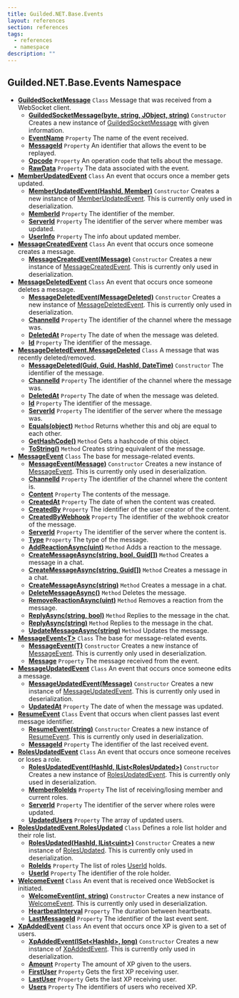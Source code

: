 ```yaml
---
title: Guilded.NET.Base.Events
layout: references
section: references
tags:
  - references
  - namespace
description: ""
---
```


## Guilded.NET.Base.Events Namespace
- **[GuildedSocketMessage](GuildedSocketMessage 'Guilded.NET.Base.Events.GuildedSocketMessage')** `Class`
  Message that was received from a WebSocket client.
  - **[GuildedSocketMessage(byte, string, JObject, string)](GuildedSocketMessage.GuildedSocketMessage(byte,string,JObject,string) 'Guilded.NET.Base.Events.GuildedSocketMessage.GuildedSocketMessage(byte, string, Newtonsoft.Json.Linq.JObject, string)')** `Constructor`
    Creates a new instance of [GuildedSocketMessage](GuildedSocketMessage 'Guilded.NET.Base.Events.GuildedSocketMessage') with given information.
  - **[EventName](GuildedSocketMessage.EventName 'Guilded.NET.Base.Events.GuildedSocketMessage.EventName')** `Property`
    The name of the event received.
  - **[MessageId](GuildedSocketMessage.MessageId 'Guilded.NET.Base.Events.GuildedSocketMessage.MessageId')** `Property`
    An identifier that allows the event to be replayed.
  - **[Opcode](GuildedSocketMessage.Opcode 'Guilded.NET.Base.Events.GuildedSocketMessage.Opcode')** `Property`
    An operation code that tells about the message.
  - **[RawData](GuildedSocketMessage.RawData 'Guilded.NET.Base.Events.GuildedSocketMessage.RawData')** `Property`
    The data associated with the event.
- **[MemberUpdatedEvent](MemberUpdatedEvent 'Guilded.NET.Base.Events.MemberUpdatedEvent')** `Class`
  An event that occurs once a member gets updated.
  - **[MemberUpdatedEvent(HashId, Member)](MemberUpdatedEvent.MemberUpdatedEvent(HashId,Member) 'Guilded.NET.Base.Events.MemberUpdatedEvent.MemberUpdatedEvent(Guilded.NET.Base.HashId, Guilded.NET.Base.Servers.Member)')** `Constructor`
    Creates a new instance of [MemberUpdatedEvent](MemberUpdatedEvent 'Guilded.NET.Base.Events.MemberUpdatedEvent'). This is currently only used in deserialization.
  - **[MemberId](MemberUpdatedEvent.MemberId 'Guilded.NET.Base.Events.MemberUpdatedEvent.MemberId')** `Property`
    The identifier of the member.
  - **[ServerId](MemberUpdatedEvent.ServerId 'Guilded.NET.Base.Events.MemberUpdatedEvent.ServerId')** `Property`
    The identifier of the server where member was updated.
  - **[UserInfo](MemberUpdatedEvent.UserInfo 'Guilded.NET.Base.Events.MemberUpdatedEvent.UserInfo')** `Property`
    The info about updated member.
- **[MessageCreatedEvent](MessageCreatedEvent 'Guilded.NET.Base.Events.MessageCreatedEvent')** `Class`
  An event that occurs once someone creates a message.
  - **[MessageCreatedEvent(Message)](MessageCreatedEvent.MessageCreatedEvent(Message) 'Guilded.NET.Base.Events.MessageCreatedEvent.MessageCreatedEvent(Guilded.NET.Base.Content.Message)')** `Constructor`
    Creates a new instance of [MessageCreatedEvent](MessageCreatedEvent 'Guilded.NET.Base.Events.MessageCreatedEvent'). This is currently only used in deserialization.
- **[MessageDeletedEvent](MessageDeletedEvent 'Guilded.NET.Base.Events.MessageDeletedEvent')** `Class`
  An event that occurs once someone deletes a message.
  - **[MessageDeletedEvent(MessageDeleted)](MessageDeletedEvent.MessageDeletedEvent(MessageDeleted) 'Guilded.NET.Base.Events.MessageDeletedEvent.MessageDeletedEvent(Guilded.NET.Base.Events.MessageDeletedEvent.MessageDeleted)')** `Constructor`
    Creates a new instance of [MessageDeletedEvent](MessageDeletedEvent 'Guilded.NET.Base.Events.MessageDeletedEvent'). This is currently only used in deserialization.
  - **[ChannelId](MessageDeletedEvent.ChannelId 'Guilded.NET.Base.Events.MessageDeletedEvent.ChannelId')** `Property`
    The identifier of the channel where the message was.
  - **[DeletedAt](MessageDeletedEvent.DeletedAt 'Guilded.NET.Base.Events.MessageDeletedEvent.DeletedAt')** `Property`
    The date of when the message was deleted.
  - **[Id](MessageDeletedEvent.Id 'Guilded.NET.Base.Events.MessageDeletedEvent.Id')** `Property`
    The identifier of the message.
- **[MessageDeletedEvent.MessageDeleted](MessageDeletedEvent.MessageDeleted 'Guilded.NET.Base.Events.MessageDeletedEvent.MessageDeleted')** `Class`
  A message that was recently deleted/removed.
  - **[MessageDeleted(Guid, Guid, HashId, DateTime)](MessageDeletedEvent.MessageDeleted.MessageDeleted(Guid,Guid,HashId,DateTime) 'Guilded.NET.Base.Events.MessageDeletedEvent.MessageDeleted.MessageDeleted(System.Guid, System.Guid, Guilded.NET.Base.HashId, System.DateTime)')** `Constructor`
    The identifier of the message.
  - **[ChannelId](MessageDeletedEvent.MessageDeleted.ChannelId 'Guilded.NET.Base.Events.MessageDeletedEvent.MessageDeleted.ChannelId')** `Property`
    The identifier of the channel where the message was.
  - **[DeletedAt](MessageDeletedEvent.MessageDeleted.DeletedAt 'Guilded.NET.Base.Events.MessageDeletedEvent.MessageDeleted.DeletedAt')** `Property`
    The date of when the message was deleted.
  - **[Id](MessageDeletedEvent.MessageDeleted.Id 'Guilded.NET.Base.Events.MessageDeletedEvent.MessageDeleted.Id')** `Property`
    The identifier of the message.
  - **[ServerId](MessageDeletedEvent.MessageDeleted.ServerId 'Guilded.NET.Base.Events.MessageDeletedEvent.MessageDeleted.ServerId')** `Property`
    The identifier of the server where the message was.
  - **[Equals(object)](MessageDeletedEvent.MessageDeleted.Equals(object) 'Guilded.NET.Base.Events.MessageDeletedEvent.MessageDeleted.Equals(object)')** `Method`
    Returns whether this and obj are equal to each other.
  - **[GetHashCode()](MessageDeletedEvent.MessageDeleted.GetHashCode() 'Guilded.NET.Base.Events.MessageDeletedEvent.MessageDeleted.GetHashCode()')** `Method`
    Gets a hashcode of this object.
  - **[ToString()](MessageDeletedEvent.MessageDeleted.ToString() 'Guilded.NET.Base.Events.MessageDeletedEvent.MessageDeleted.ToString()')** `Method`
    Creates string equivalent of the message.
- **[MessageEvent](MessageEvent 'Guilded.NET.Base.Events.MessageEvent')** `Class`
  The base for message-related events.
  - **[MessageEvent(Message)](MessageEvent.MessageEvent(Message) 'Guilded.NET.Base.Events.MessageEvent.MessageEvent(Guilded.NET.Base.Content.Message)')** `Constructor`
    Creates a new instance of [MessageEvent](MessageEvent 'Guilded.NET.Base.Events.MessageEvent'). This is currently only used in deserialization.
  - **[ChannelId](MessageEvent.ChannelId 'Guilded.NET.Base.Events.MessageEvent.ChannelId')** `Property`
    The identifier of the channel where the content is.
  - **[Content](MessageEvent.Content 'Guilded.NET.Base.Events.MessageEvent.Content')** `Property`
    The contents of the message.
  - **[CreatedAt](MessageEvent.CreatedAt 'Guilded.NET.Base.Events.MessageEvent.CreatedAt')** `Property`
    The date of when the content was created.
  - **[CreatedBy](MessageEvent.CreatedBy 'Guilded.NET.Base.Events.MessageEvent.CreatedBy')** `Property`
    The identifier of the user creator of the content.
  - **[CreatedByWebhook](MessageEvent.CreatedByWebhook 'Guilded.NET.Base.Events.MessageEvent.CreatedByWebhook')** `Property`
    The identifier of the webhook creator of the message.
  - **[ServerId](MessageEvent.ServerId 'Guilded.NET.Base.Events.MessageEvent.ServerId')** `Property`
    The identifier of the server where the content is.
  - **[Type](MessageEvent.Type 'Guilded.NET.Base.Events.MessageEvent.Type')** `Property`
    The type of the message.
  - **[AddReactionAsync(uint)](MessageEvent.AddReactionAsync(uint) 'Guilded.NET.Base.Events.MessageEvent.AddReactionAsync(uint)')** `Method`
    Adds a reaction to the message.
  - **[CreateMessageAsync(string, bool, Guid[])](MessageEvent.CreateMessageAsync(string,bool,Guid[]) 'Guilded.NET.Base.Events.MessageEvent.CreateMessageAsync(string, bool, System.Guid[])')** `Method`
    Creates a message in a chat.
  - **[CreateMessageAsync(string, Guid[])](MessageEvent.CreateMessageAsync(string,Guid[]) 'Guilded.NET.Base.Events.MessageEvent.CreateMessageAsync(string, System.Guid[])')** `Method`
    Creates a message in a chat.
  - **[CreateMessageAsync(string)](MessageEvent.CreateMessageAsync(string) 'Guilded.NET.Base.Events.MessageEvent.CreateMessageAsync(string)')** `Method`
    Creates a message in a chat.
  - **[DeleteMessageAsync()](MessageEvent.DeleteMessageAsync() 'Guilded.NET.Base.Events.MessageEvent.DeleteMessageAsync()')** `Method`
    Deletes the message.
  - **[RemoveReactionAsync(uint)](MessageEvent.RemoveReactionAsync(uint) 'Guilded.NET.Base.Events.MessageEvent.RemoveReactionAsync(uint)')** `Method`
    Removes a reaction from the message.
  - **[ReplyAsync(string, bool)](MessageEvent.ReplyAsync(string,bool) 'Guilded.NET.Base.Events.MessageEvent.ReplyAsync(string, bool)')** `Method`
    Replies to the message in the chat.
  - **[ReplyAsync(string)](MessageEvent.ReplyAsync(string) 'Guilded.NET.Base.Events.MessageEvent.ReplyAsync(string)')** `Method`
    Replies to the message in the chat.
  - **[UpdateMessageAsync(string)](MessageEvent.UpdateMessageAsync(string) 'Guilded.NET.Base.Events.MessageEvent.UpdateMessageAsync(string)')** `Method`
    Updates the message.
- **[MessageEvent&lt;T&gt;](MessageEvent_T_ 'Guilded.NET.Base.Events.MessageEvent<T>')** `Class`
  The base for message-related events.
  - **[MessageEvent(T)](MessageEvent_T_.MessageEvent(T) 'Guilded.NET.Base.Events.MessageEvent<T>.MessageEvent(T)')** `Constructor`
    Creates a new instance of [MessageEvent](MessageEvent 'Guilded.NET.Base.Events.MessageEvent'). This is currently only used in deserialization.
  - **[Message](MessageEvent_T_.Message 'Guilded.NET.Base.Events.MessageEvent<T>.Message')** `Property`
    The message received from the event.
- **[MessageUpdatedEvent](MessageUpdatedEvent 'Guilded.NET.Base.Events.MessageUpdatedEvent')** `Class`
  An event that occurs once someone edits a message.
  - **[MessageUpdatedEvent(Message)](MessageUpdatedEvent.MessageUpdatedEvent(Message) 'Guilded.NET.Base.Events.MessageUpdatedEvent.MessageUpdatedEvent(Guilded.NET.Base.Content.Message)')** `Constructor`
    Creates a new instance of [MessageUpdatedEvent](MessageUpdatedEvent 'Guilded.NET.Base.Events.MessageUpdatedEvent'). This is currently only used in deserialization.
  - **[UpdatedAt](MessageUpdatedEvent.UpdatedAt 'Guilded.NET.Base.Events.MessageUpdatedEvent.UpdatedAt')** `Property`
    The date of when the message was updated.
- **[ResumeEvent](ResumeEvent 'Guilded.NET.Base.Events.ResumeEvent')** `Class`
  Event that occurs when client passes last event message identifier.
  - **[ResumeEvent(string)](ResumeEvent.ResumeEvent(string) 'Guilded.NET.Base.Events.ResumeEvent.ResumeEvent(string)')** `Constructor`
    Creates a new instance of [ResumeEvent](ResumeEvent 'Guilded.NET.Base.Events.ResumeEvent'). This is currently only used in deserialization.
  - **[MessageId](ResumeEvent.MessageId 'Guilded.NET.Base.Events.ResumeEvent.MessageId')** `Property`
    The identifier of the last received event.
- **[RolesUpdatedEvent](RolesUpdatedEvent 'Guilded.NET.Base.Events.RolesUpdatedEvent')** `Class`
  An event that occurs once someone receives or loses a role.
  - **[RolesUpdatedEvent(HashId, IList&lt;RolesUpdated&gt;)](RolesUpdatedEvent.RolesUpdatedEvent(HashId,IList_RolesUpdated_) 'Guilded.NET.Base.Events.RolesUpdatedEvent.RolesUpdatedEvent(Guilded.NET.Base.HashId, System.Collections.Generic.IList<Guilded.NET.Base.Events.RolesUpdatedEvent.RolesUpdated>)')** `Constructor`
    Creates a new instance of [RolesUpdatedEvent](RolesUpdatedEvent 'Guilded.NET.Base.Events.RolesUpdatedEvent'). This is currently only used in deserialization.
  - **[MemberRoleIds](RolesUpdatedEvent.MemberRoleIds 'Guilded.NET.Base.Events.RolesUpdatedEvent.MemberRoleIds')** `Property`
    The list of receiving/losing member and current roles.
  - **[ServerId](RolesUpdatedEvent.ServerId 'Guilded.NET.Base.Events.RolesUpdatedEvent.ServerId')** `Property`
    The identifier of the server where roles were updated.
  - **[UpdatedUsers](RolesUpdatedEvent.UpdatedUsers 'Guilded.NET.Base.Events.RolesUpdatedEvent.UpdatedUsers')** `Property`
    The array of updated users.
- **[RolesUpdatedEvent.RolesUpdated](RolesUpdatedEvent.RolesUpdated 'Guilded.NET.Base.Events.RolesUpdatedEvent.RolesUpdated')** `Class`
  Defines a role list holder and their role list.
  - **[RolesUpdated(HashId, IList&lt;uint&gt;)](RolesUpdatedEvent.RolesUpdated.RolesUpdated(HashId,IList_uint_) 'Guilded.NET.Base.Events.RolesUpdatedEvent.RolesUpdated.RolesUpdated(Guilded.NET.Base.HashId, System.Collections.Generic.IList<uint>)')** `Constructor`
    Creates a new instance of [RolesUpdated](RolesUpdatedEvent.RolesUpdated 'Guilded.NET.Base.Events.RolesUpdatedEvent.RolesUpdated'). This is currently only used in deserialization.
  - **[RoleIds](RolesUpdatedEvent.RolesUpdated.RoleIds 'Guilded.NET.Base.Events.RolesUpdatedEvent.RolesUpdated.RoleIds')** `Property`
    The list of roles [UserId](RolesUpdatedEvent.RolesUpdated.UserId 'Guilded.NET.Base.Events.RolesUpdatedEvent.RolesUpdated.UserId') holds.
  - **[UserId](RolesUpdatedEvent.RolesUpdated.UserId 'Guilded.NET.Base.Events.RolesUpdatedEvent.RolesUpdated.UserId')** `Property`
    The identifier of the role holder.
- **[WelcomeEvent](WelcomeEvent 'Guilded.NET.Base.Events.WelcomeEvent')** `Class`
  An event that is received once WebSocket is initiated.
  - **[WelcomeEvent(int, string)](WelcomeEvent.WelcomeEvent(int,string) 'Guilded.NET.Base.Events.WelcomeEvent.WelcomeEvent(int, string)')** `Constructor`
    Creates a new instance of [WelcomeEvent](WelcomeEvent 'Guilded.NET.Base.Events.WelcomeEvent'). This is currently only used in deserialization.
  - **[HeartbeatInterval](WelcomeEvent.HeartbeatInterval 'Guilded.NET.Base.Events.WelcomeEvent.HeartbeatInterval')** `Property`
    The duration between heartbeats.
  - **[LastMessageId](WelcomeEvent.LastMessageId 'Guilded.NET.Base.Events.WelcomeEvent.LastMessageId')** `Property`
    The identifier of the last event sent.
- **[XpAddedEvent](XpAddedEvent 'Guilded.NET.Base.Events.XpAddedEvent')** `Class`
  An event that occurs once XP is given to a set of users.
  - **[XpAddedEvent(ISet&lt;HashId&gt;, long)](XpAddedEvent.XpAddedEvent(ISet_HashId_,long) 'Guilded.NET.Base.Events.XpAddedEvent.XpAddedEvent(System.Collections.Generic.ISet<Guilded.NET.Base.HashId>, long)')** `Constructor`
    Creates a new instance of [XpAddedEvent](XpAddedEvent 'Guilded.NET.Base.Events.XpAddedEvent'). This is currently only used in deserialization.
  - **[Amount](XpAddedEvent.Amount 'Guilded.NET.Base.Events.XpAddedEvent.Amount')** `Property`
    The amount of XP given to the users.
  - **[FirstUser](XpAddedEvent.FirstUser 'Guilded.NET.Base.Events.XpAddedEvent.FirstUser')** `Property`
    Gets the first XP receiving user.
  - **[LastUser](XpAddedEvent.LastUser 'Guilded.NET.Base.Events.XpAddedEvent.LastUser')** `Property`
    Gets the last XP receiving user.
  - **[Users](XpAddedEvent.Users 'Guilded.NET.Base.Events.XpAddedEvent.Users')** `Property`
    The identifiers of users who received XP.